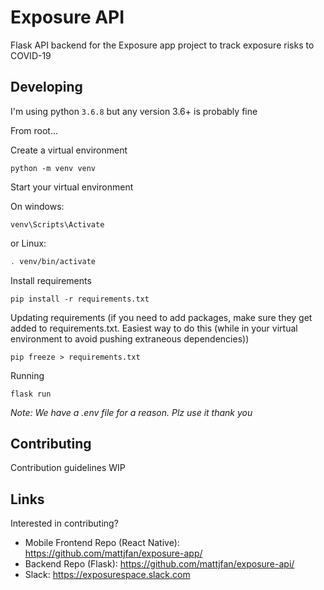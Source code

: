 # Exposure API
Flask API backend for the Exposure app project to track exposure risks to COVID-19 

## Developing
I'm using python `3.6.8` but any version 3.6+ is probably fine 

From root...

Create a virtual environment
```
python -m venv venv
```

Start your virtual environment

On windows:
```
venv\Scripts\Activate
```

or Linux:
```bash
. venv/bin/activate
```

Install requirements
```
pip install -r requirements.txt
```

Updating requirements (if you need to add packages, make sure they get added to requirements.txt. Easiest way to do this (while in your virtual environment to avoid pushing extraneous dependencies))
```
pip freeze > requirements.txt
```

Running
```
flask run
```

*Note: We have a .env file for a reason. Plz use it thank you*


## Contributing
Contribution guidelines WIP

## Links
Interested in contributing?

- Mobile Frontend Repo (React Native): https://github.com/mattjfan/exposure-app/ 
- Backend Repo (Flask): https://github.com/mattjfan/exposure-api/
- Slack: https://exposurespace.slack.com
